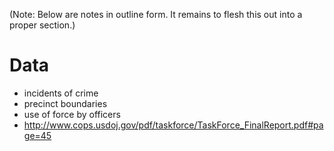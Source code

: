 (Note: Below are notes in outline form. It remains to flesh this out into a proper section.)

# Data

* incidents of crime
* precinct boundaries
* use of force by officers
* http://www.cops.usdoj.gov/pdf/taskforce/TaskForce_FinalReport.pdf#page=45
